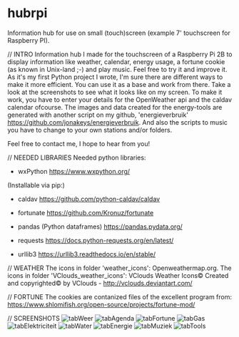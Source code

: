 # hubrpi
Information hub for use on small (touch)screen (example 7' touchscreen for Raspberry PI).

// INTRO
Information hub I made for the touchscreen of a Raspberry Pi 2B to display information like weather, calendar, energy usage, a fortune cookie (as known in Unix-land ;-) and play music. Feel free to try it and improve it. As it's my first Python project I wrote, I'm sure there are different ways to make it more efficient. You can use it as a base and work from there. Take a look at the screenshots to see what it looks like on my screen.
To make it work, you have to enter your details for the OpenWeather api and the caldav calendar ofcourse. The images and data created for the energy-tools are generated with another script on my github, 'energieverbruik' https://github.com/jonakeys/energieverbruik. And also the scripts to music you have to change to your own stations and/or folders.

Feel free to contact me, I hope to hear from you!

// NEEDED LIBRARIES
Needed python libraries:
- wxPython
https://www.wxpython.org/

(Installable via pip:)
- caldav
https://github.com/python-caldav/caldav

- fortunate
https://github.com/Kronuz/fortunate

- pandas (Python dataframes)
https://pandas.pydata.org/

- requests
https://docs.python-requests.org/en/latest/

- urllib3
https://urllib3.readthedocs.io/en/stable/

// WEATHER
The icons in folder 'weather_icons': Openweathermap.org.
The icons in folder 'VClouds_weather_icons': VClouds Weather Icons© Created and copyrighted© by VClouds - http://vclouds.deviantart.com/

// FORTUNE
The cookies are contanized files of the excellent program from: https://www.shlomifish.org/open-source/projects/fortune-mod/

// SCREENSHOTS
![tabWeer](https://user-images.githubusercontent.com/4281902/151707159-c39aaefc-f3e2-4fd5-9979-ccdac8215994.png)
![tabAgenda](https://user-images.githubusercontent.com/4281902/151707203-607e69a7-7a0a-4191-b0f7-1819c8f1334b.png)
![tabFortune](https://user-images.githubusercontent.com/4281902/151707223-eca351e1-c98f-4d30-944b-ef4f1b0aa484.png)
![tabGas](https://user-images.githubusercontent.com/4281902/151707207-cd6c2323-d4ef-468a-b651-07ad207a010e.png)
![tabElektriciteit](https://user-images.githubusercontent.com/4281902/151707209-de99e2dc-b525-4cfd-a260-4e24c8e1764a.png)
![tabWater](https://user-images.githubusercontent.com/4281902/151707212-8a0592d7-a728-4093-9ebf-c1627a615b23.png)
![tabEnergie](https://user-images.githubusercontent.com/4281902/151707214-af28575e-be3f-4b37-ac92-19cb5141f9aa.png)
![tabMuziek](https://user-images.githubusercontent.com/4281902/151707218-680c6eb9-f614-4827-936f-9a06c7716e65.png)
![tabTools](https://user-images.githubusercontent.com/4281902/151707232-ec674438-3129-4624-8a8d-3650bdd4d291.png)

